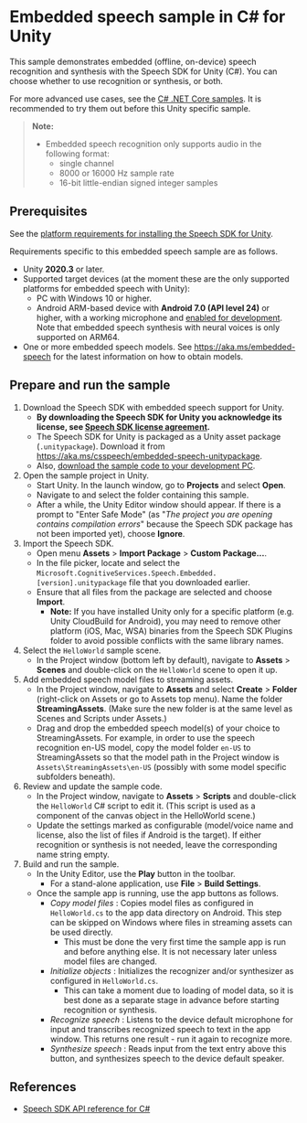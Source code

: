 # Embedded speech sample in C# for Unity

This sample demonstrates embedded (offline, on-device) speech recognition and synthesis with the Speech SDK for Unity (C#).
You can choose whether to use recognition or synthesis, or both.

For more advanced use cases, see the [C# .NET Core samples](../../dotnetcore/embedded-speech).
It is recommended to try them out before this Unity specific sample.

> **Note:**
> * Embedded speech recognition only supports audio in the following format:
>   * single channel
>   * 8000 or 16000 Hz sample rate
>   * 16-bit little-endian signed integer samples

## Prerequisites

See the [platform requirements for installing the Speech SDK for Unity](https://learn.microsoft.com/azure/cognitive-services/speech-service/quickstarts/setup-platform?pivots=programming-language-csharp&tabs=windows%2Cubuntu%2Cunity%2Cjre%2Cmaven%2Cnodejs%2Cmac%2Cpypi#tabpanel_1_unity).

Requirements specific to this embedded speech sample are as follows.
* Unity **2020.3** or later.
* Supported target devices (at the moment these are the only supported platforms for embedded speech with Unity):
  * PC with Windows 10 or higher.
  * Android ARM-based device with **Android 7.0 (API level 24)** or higher, with a working microphone
    and [enabled for development](https://developer.android.com/studio/debug/dev-options).
    Note that embedded speech synthesis with neural voices is only supported on ARM64.
* One or more embedded speech models. See https://aka.ms/embedded-speech for the latest information on how to obtain models.

## Prepare and run the sample

1. Download the Speech SDK with embedded speech support for Unity.
   * **By downloading the Speech SDK for Unity you acknowledge its license,
     see [Speech SDK license agreement](https://aka.ms/csspeech/license).**
   * The Speech SDK for Unity is packaged as a Unity asset package (`.unitypackage`).
     Download it from https://aka.ms/csspeech/embedded-speech-unitypackage.
   * Also, [download the sample code to your development PC](/README.md#get-the-samples).
1. Open the sample project in Unity.
   * Start Unity. In the launch window, go to **Projects** and select **Open**.
   * Navigate to and select the folder containing this sample.
   * After a while, the Unity Editor window should appear.
     If there is a prompt to "Enter Safe Mode" (as "*The project you are opening contains compilation errors*"
     because the Speech SDK package has not been imported yet), choose **Ignore**.
1. Import the Speech SDK.
   * Open menu **Assets** > **Import Package** > **Custom Package...**.
   * In the file picker, locate and select the `Microsoft.CognitiveServices.Speech.Embedded.[version].unitypackage` file that you downloaded earlier.
   * Ensure that all files from the package are selected and choose **Import**.
     * **Note:** If you have installed Unity only for a specific platform (e.g. Unity CloudBuild for Android),
       you may need to remove other platform (iOS, Mac, WSA) binaries from the Speech SDK Plugins folder
       to avoid possible conflicts with the same library names.
1. Select the `HelloWorld` sample scene.
   * In the Project window (bottom left by default), navigate to **Assets** > **Scenes** and double-click on the `HelloWorld` scene to open it up.
1. Add embedded speech model files to streaming assets.
   * In the Project window, navigate to **Assets** and select **Create** > **Folder** (right-click on Assets or go to Assets top menu).
     Name the folder **StreamingAssets**. (Make sure the new folder is at the same level as Scenes and Scripts under Assets.)
   * Drag and drop the embedded speech model(s) of your choice to StreamingAssets.
     For example, in order to use the speech recognition en-US model, copy the model folder `en-US` to StreamingAssets so that the model path in the Project window is
     `Assets\StreamingAssets\en-US` (possibly with some model specific subfolders beneath).
1. Review and update the sample code.
   * In the Project window, navigate to **Assets** > **Scripts** and double-click the `HelloWorld` C# script to edit it.
     (This script is used as a component of the canvas object in the HelloWorld scene.)
   * Update the settings marked as configurable (model/voice name and license, also the list of files if Android is the target).
     If either recognition or synthesis is not needed, leave the corresponding name string empty.
1. Build and run the sample.
   * In the Unity Editor, use the **Play** button in the toolbar.
     * For a stand-alone application, use **File** > **Build Settings**.
   * Once the sample app is running, use the app buttons as follows.
     * *Copy model files* : Copies model files as configured in `HelloWorld.cs` to the app data directory on Android.
       This step can be skipped on Windows where files in streaming assets can be used directly.
       * This must be done the very first time the sample app is run and before anything else.
         It is not necessary later unless model files are changed.
     * *Initialize objects* : Initializes the recognizer and/or synthesizer as configured in `HelloWorld.cs`.
       * This can take a moment due to loading of model data, so it is best done as a separate stage in advance before starting recognition or synthesis.
     * *Recognize speech* : Listens to the device default microphone for input and transcribes recognized speech to text in the app window.
       This returns one result - run it again to recognize more.
     * *Synthesize speech* : Reads input from the text entry above this button, and synthesizes speech to the device default speaker.

## References

* [Speech SDK API reference for C#](https://aka.ms/csspeech/csharpref)
